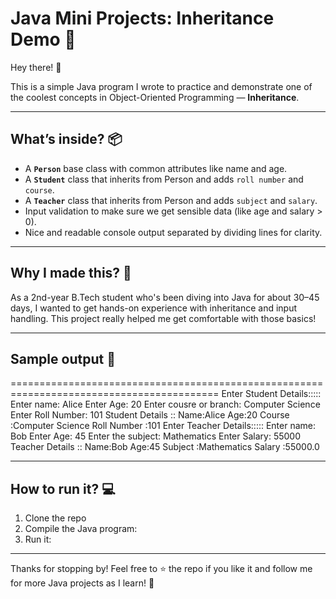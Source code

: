 # Java Mini Projects: Inheritance Demo 🌟

Hey there! 👋

This is a simple Java program I wrote to practice and demonstrate one of the coolest concepts in Object-Oriented Programming — **Inheritance**.

---

## What’s inside? 📦

- A **`Person`** base class with common attributes like name and age.
- A **`Student`** class that inherits from Person and adds `roll number` and `course`.
- A **`Teacher`** class that inherits from Person and adds `subject` and `salary`.
- Input validation to make sure we get sensible data (like age and salary > 0).
- Nice and readable console output separated by dividing lines for clarity.

---

## Why I made this? 🤔

As a 2nd-year B.Tech student who's been diving into Java for about 30–45 days, I wanted to get hands-on experience with inheritance and input handling. This project really helped me get comfortable with those basics!

---

## Sample output 🎉
==========================================================================================
Enter Student Details:::::
Enter name: Alice
Enter Age: 20
Enter cousre or branch: Computer Science
Enter Roll Number: 101
Student Details ::
Name:Alice
Age:20
Course :Computer Science
Roll Number :101
Enter Teacher Details:::::
Enter name: Bob
Enter Age: 45
Enter the subject: Mathematics
Enter Salary: 55000
Teacher Details ::
Name:Bob
Age:45
Subject :Mathematics
Salary :55000.0

---

## How to run it? 💻

1. Clone the repo  
2. Compile the Java program:  
3. Run it:  

---

Thanks for stopping by! Feel free to ⭐ the repo if you like it and follow me for more Java projects as I learn! 🚀
